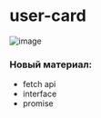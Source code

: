 <h1>user-card</h1>

![image](https://user-images.githubusercontent.com/85391921/201443488-8fcc7fba-843b-474e-b1d9-503de09f77c2.png)

<h3>Новый материал:</h3>

* fetch api
* interface
* promise
